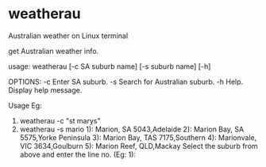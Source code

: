 # weatherau
Australian weather on Linux terminal

get Australian weather info.

usage: weatherau [-c SA suburb name] [-s suburb name] [-h] 

OPTIONS:
   -c    Enter SA suburb. 
   -s    Search for Australian suburb. 
   -h    Help. Display help message.

Usage Eg:
1. weatherau -c "st marys"
2. weatherau -s mario
1): Marion, SA 5043,Adelaide
2): Marion Bay, SA 5575,Yorke Peninsula
3): Marion Bay, TAS 7175,Southern
4): Marionvale, VIC 3634,Goulburn
5): Marion Reef, QLD,Mackay
Select the suburb from above and enter the line no. (Eg: 1): 

